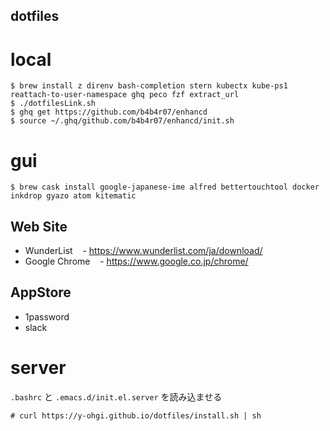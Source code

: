 dotfiles
---

# local
```
$ brew install z direnv bash-completion stern kubectx kube-ps1 reattach-to-user-namespace ghq peco fzf extract_url
$ ./dotfilesLink.sh
$ ghq get https://github.com/b4b4r07/enhancd
$ source ~/.ghq/github.com/b4b4r07/enhancd/init.sh
```

# gui
```
$ brew cask install google-japanese-ime alfred bettertouchtool docker inkdrop gyazo atom kitematic 
```

## Web Site
* WunderList
    - https://www.wunderlist.com/ja/download/
* Google Chrome
    - https://www.google.co.jp/chrome/

## AppStore
* 1password
* slack

# server
`.bashrc` と `.emacs.d/init.el.server` を読み込ませる
```
# curl https://y-ohgi.github.io/dotfiles/install.sh | sh
```

